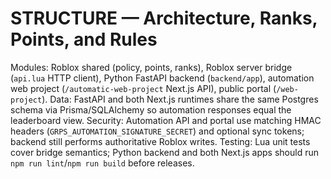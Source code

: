 # STRUCTURE — Architecture, Ranks, Points, and Rules

Modules: Roblox shared (policy, points, ranks), Roblox server bridge (`api.lua` HTTP client), Python FastAPI backend (`backend/app`), automation web project (`/automatic-web-project` Next.js API), public portal (`/web-project`).
Data: FastAPI and both Next.js runtimes share the same Postgres schema via Prisma/SQLAlchemy so automation responses equal the leaderboard view.
Security: Automation API and portal use matching HMAC headers (`GRPS_AUTOMATION_SIGNATURE_SECRET`) and optional sync tokens; backend still performs authoritative Roblox writes.
Testing: Lua unit tests cover bridge semantics; Python backend and both Next.js apps should run `npm run lint`/`npm run build` before releases.
